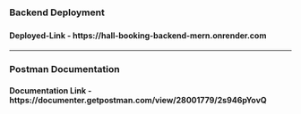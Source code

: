 <h3>Backend Deployment<h3> 
<h4>Deployed-Link - https://hall-booking-backend-mern.onrender.com </h4>
<hr/>

<h3>Postman Documentation</h3>
<h4>Documentation Link - https://documenter.getpostman.com/view/28001779/2s946pYovQ</h4>
